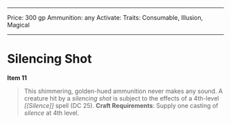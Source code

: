 
---
Price: 300 gp
Ammunition: any
Activate: 
Traits: Consumable, Illusion, Magical

---

# Silencing Shot

**Item 11**

> This shimmering, golden-hued ammunition never makes any sound. A creature hit by a *silencing shot* is subject to the effects of a 4th-level *[[Silence]]* spell (DC 25).
**Craft Requirements**: Supply one casting of *silence* at 4th level.
